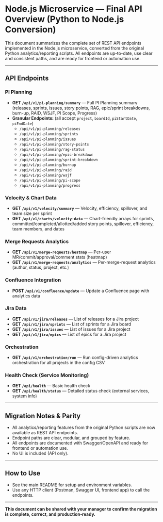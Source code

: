 # Node.js Microservice — Final API Overview (Python to Node.js Conversion)

This document summarizes the complete set of REST API endpoints implemented in the Node.js microservice, converted from the original Python analytics/reporting scripts. All endpoints are up-to-date, use clear and consistent paths, and are ready for frontend or automation use.

---

## API Endpoints

### PI Planning
- **GET `/api/v1/pi-planning/summary`** — Full PI Planning summary (releases, sprints, issues, story points, RAG, epic/sprint breakdowns, burn-up, RAID, WSJF, PI Scope, Progress)
- **Granular Endpoints:** (all accept `project`, `boardId`, `piStartDate`, `piEndDate`)
  - `/api/v1/pi-planning/releases`
  - `/api/v1/pi-planning/sprints`
  - `/api/v1/pi-planning/issues`
  - `/api/v1/pi-planning/story-points`
  - `/api/v1/pi-planning/rag-status`
  - `/api/v1/pi-planning/epic-breakdown`
  - `/api/v1/pi-planning/sprint-breakdown`
  - `/api/v1/pi-planning/burnup`
  - `/api/v1/pi-planning/raid`
  - `/api/v1/pi-planning/wsjf`
  - `/api/v1/pi-planning/pi-scope`
  - `/api/v1/pi-planning/progress`

### Velocity & Chart Data
- **GET `/api/v1/velocity/summary`** — Velocity, efficiency, spillover, and team size per sprint
- **GET `/api/v1/charts/velocity-data`** — Chart-friendly arrays for sprints, committed/completed/allotted/added story points, spillover, efficiency, team members, and dates

### Merge Requests Analytics
- **GET `/api/v1/merge-requests/heatmap`** — Per-user MR/commit/approval/comment stats (heatmap)
- **GET `/api/v1/merge-requests/analytics`** — Per-merge-request analytics (author, status, project, etc.)

### Confluence Integration
- **POST `/api/v1/confluence/update`** — Update a Confluence page with analytics data

### Jira Data
- **GET `/api/v1/jira/releases`** — List of releases for a Jira project
- **GET `/api/v1/jira/sprints`** — List of sprints for a Jira board
- **GET `/api/v1/jira/issues`** — List of issues for a Jira project
- **GET `/api/v1/jira/epics`** — List of epics for a Jira project

### Orchestration
- **GET `/api/v1/orchestration/run`** — Run config-driven analytics orchestration for all projects in the config CSV

### Health Check (Service Monitoring)
- **GET `/api/health`** — Basic health check
- **GET `/api/health/status`** — Detailed status check (external services, system info)

---

## Migration Notes & Parity
- All analytics/reporting features from the original Python scripts are now available as REST API endpoints.
- Endpoint paths are clear, modular, and grouped by feature.
- All endpoints are documented with Swagger/OpenAPI and ready for frontend or automation use.
- No UI is included (API only).

---

## How to Use
- See the main README for setup and environment variables.
- Use any HTTP client (Postman, Swagger UI, frontend app) to call the endpoints.

---

**This document can be shared with your manager to confirm the migration is complete, correct, and production-ready.** 